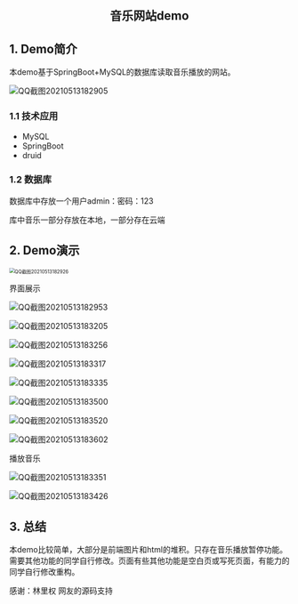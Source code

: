 <center><h2>音乐网站demo</h2></center>

## 1. Demo简介

本demo基于SpringBoot+MySQL的数据库读取音乐播放的网站。

![QQ截图20210513182905](https://gitee.com/tytokongjian/image/raw/master/images/20210513184012.png)

### 1.1 技术应用

* MySQL
* SpringBoot
* druid

### 1.2 数据库

数据库中存放一个用户admin：密码：123

库中音乐一部分存放在本地，一部分存在云端

## 2. Demo演示

<img src="https://gitee.com/tytokongjian/image/raw/master/images/20210513184403.png" alt="QQ截图20210513182926" style="zoom:60%;" />

界面展示

![QQ截图20210513182953](https://gitee.com/tytokongjian/image/raw/master/images/20210513184437.png)

![QQ截图20210513183205](https://gitee.com/tytokongjian/image/raw/master/images/20210513184457.jpg)

![QQ截图20210513183256](https://gitee.com/tytokongjian/image/raw/master/images/20210513184513.jpg)

![QQ截图20210513183317](https://gitee.com/tytokongjian/image/raw/master/images/20210513184525.jpg)

![QQ截图20210513183335](https://gitee.com/tytokongjian/image/raw/master/images/20210513184544.jpg)

![QQ截图20210513183500](https://gitee.com/tytokongjian/image/raw/master/images/20210513184603.jpg)

![QQ截图20210513183520](https://gitee.com/tytokongjian/image/raw/master/images/20210513184615.jpg)

![QQ截图20210513183602](https://gitee.com/tytokongjian/image/raw/master/images/20210513184622.jpg)

播放音乐

![QQ截图20210513183351](https://gitee.com/tytokongjian/image/raw/master/images/20210513184646.jpg)

![QQ截图20210513183426](https://gitee.com/tytokongjian/image/raw/master/images/20210513184704.jpg)

## 3. 总结

本demo比较简单，大部分是前端图片和html的堆积。只存在音乐播放暂停功能。需要其他功能的同学自行修改。页面有些其他功能是空白页或写死页面，有能力的同学自行修改重构。

感谢：林里权 网友的源码支持